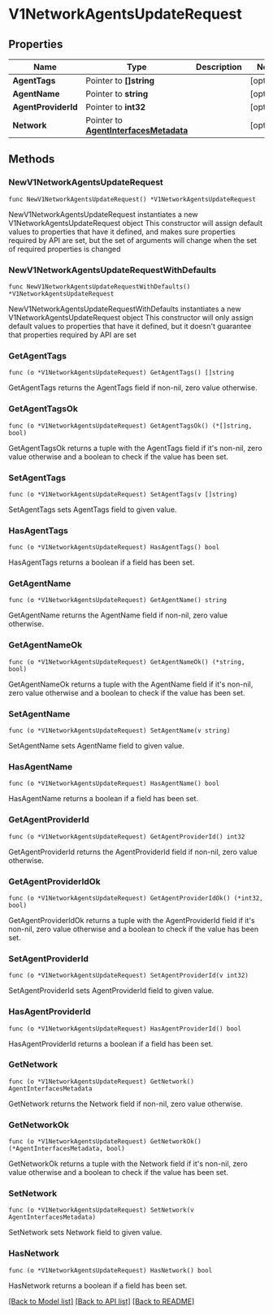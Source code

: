 # V1NetworkAgentsUpdateRequest

## Properties

Name | Type | Description | Notes
------------ | ------------- | ------------- | -------------
**AgentTags** | Pointer to **[]string** |  | [optional] 
**AgentName** | Pointer to **string** |  | [optional] 
**AgentProviderId** | Pointer to **int32** |  | [optional] 
**Network** | Pointer to [**AgentInterfacesMetadata**](AgentInterfacesMetadata.md) |  | [optional] 

## Methods

### NewV1NetworkAgentsUpdateRequest

`func NewV1NetworkAgentsUpdateRequest() *V1NetworkAgentsUpdateRequest`

NewV1NetworkAgentsUpdateRequest instantiates a new V1NetworkAgentsUpdateRequest object
This constructor will assign default values to properties that have it defined,
and makes sure properties required by API are set, but the set of arguments
will change when the set of required properties is changed

### NewV1NetworkAgentsUpdateRequestWithDefaults

`func NewV1NetworkAgentsUpdateRequestWithDefaults() *V1NetworkAgentsUpdateRequest`

NewV1NetworkAgentsUpdateRequestWithDefaults instantiates a new V1NetworkAgentsUpdateRequest object
This constructor will only assign default values to properties that have it defined,
but it doesn't guarantee that properties required by API are set

### GetAgentTags

`func (o *V1NetworkAgentsUpdateRequest) GetAgentTags() []string`

GetAgentTags returns the AgentTags field if non-nil, zero value otherwise.

### GetAgentTagsOk

`func (o *V1NetworkAgentsUpdateRequest) GetAgentTagsOk() (*[]string, bool)`

GetAgentTagsOk returns a tuple with the AgentTags field if it's non-nil, zero value otherwise
and a boolean to check if the value has been set.

### SetAgentTags

`func (o *V1NetworkAgentsUpdateRequest) SetAgentTags(v []string)`

SetAgentTags sets AgentTags field to given value.

### HasAgentTags

`func (o *V1NetworkAgentsUpdateRequest) HasAgentTags() bool`

HasAgentTags returns a boolean if a field has been set.

### GetAgentName

`func (o *V1NetworkAgentsUpdateRequest) GetAgentName() string`

GetAgentName returns the AgentName field if non-nil, zero value otherwise.

### GetAgentNameOk

`func (o *V1NetworkAgentsUpdateRequest) GetAgentNameOk() (*string, bool)`

GetAgentNameOk returns a tuple with the AgentName field if it's non-nil, zero value otherwise
and a boolean to check if the value has been set.

### SetAgentName

`func (o *V1NetworkAgentsUpdateRequest) SetAgentName(v string)`

SetAgentName sets AgentName field to given value.

### HasAgentName

`func (o *V1NetworkAgentsUpdateRequest) HasAgentName() bool`

HasAgentName returns a boolean if a field has been set.

### GetAgentProviderId

`func (o *V1NetworkAgentsUpdateRequest) GetAgentProviderId() int32`

GetAgentProviderId returns the AgentProviderId field if non-nil, zero value otherwise.

### GetAgentProviderIdOk

`func (o *V1NetworkAgentsUpdateRequest) GetAgentProviderIdOk() (*int32, bool)`

GetAgentProviderIdOk returns a tuple with the AgentProviderId field if it's non-nil, zero value otherwise
and a boolean to check if the value has been set.

### SetAgentProviderId

`func (o *V1NetworkAgentsUpdateRequest) SetAgentProviderId(v int32)`

SetAgentProviderId sets AgentProviderId field to given value.

### HasAgentProviderId

`func (o *V1NetworkAgentsUpdateRequest) HasAgentProviderId() bool`

HasAgentProviderId returns a boolean if a field has been set.

### GetNetwork

`func (o *V1NetworkAgentsUpdateRequest) GetNetwork() AgentInterfacesMetadata`

GetNetwork returns the Network field if non-nil, zero value otherwise.

### GetNetworkOk

`func (o *V1NetworkAgentsUpdateRequest) GetNetworkOk() (*AgentInterfacesMetadata, bool)`

GetNetworkOk returns a tuple with the Network field if it's non-nil, zero value otherwise
and a boolean to check if the value has been set.

### SetNetwork

`func (o *V1NetworkAgentsUpdateRequest) SetNetwork(v AgentInterfacesMetadata)`

SetNetwork sets Network field to given value.

### HasNetwork

`func (o *V1NetworkAgentsUpdateRequest) HasNetwork() bool`

HasNetwork returns a boolean if a field has been set.


[[Back to Model list]](../README.md#documentation-for-models) [[Back to API list]](../README.md#documentation-for-api-endpoints) [[Back to README]](../README.md)


